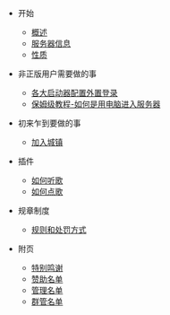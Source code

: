 - 开始

  - [概述](/README.md)
  - [服务器信息](/information.md)
  - [性质](/xingzhi.md)
  
- 非正版用户需要做的事

  - [各大启动器配置外置登录](https://shimo.im/docs/gXqmeb07reiJVBqo/)
  - [保姆级教程-如何是用电脑进入服务器](https://shimo.im/docs/gXqme2gypyceBPqo)
- 初来乍到要做的事
  
  - [加入城镇](/jointown.md)

- 插件
  
  - [如何听歌](https://shimo.im/docs/e1Az4JpGgxigp0qW/)
  - [如何点歌](https://docs.qq.com/doc/DWFZZQUF2dmNOT3lz)

- 规章制度

  - [规则和处罚方式](/rules.md)

- 附页

  - [特别鸣谢](/thanks.md)
  - [赞助名单](/prime.md)
  - [管理名单](/ops.md)
  - [群管名单](/groupmanager.md)
